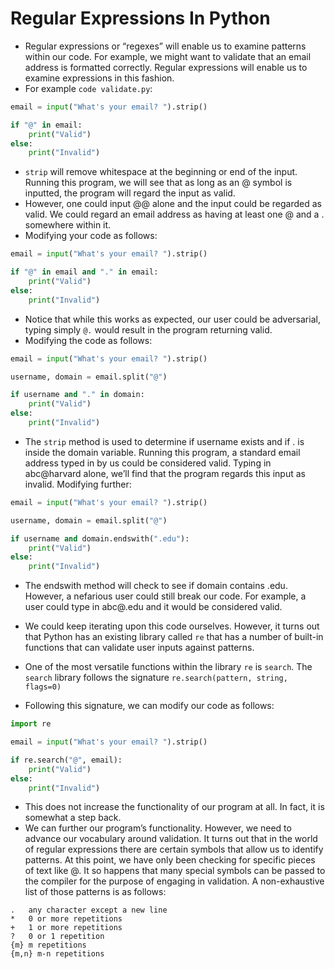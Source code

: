 # Regular Expressions In Python

- Regular expressions or “regexes” will enable us to examine patterns within our code. For example, we might want to validate that an email address is formatted correctly. Regular expressions will enable us to examine expressions in this fashion.
- For example `code validate.py`:

```Python
email = input("What's your email? ").strip()

if "@" in email:
    print("Valid")
else:
    print("Invalid")
```

- `strip` will remove whitespace at the beginning or end of the input. Running this program, we will see that as long as an @ symbol is inputted, the program will regard the input as valid.
- However, one could input @@ alone and the input could be regarded as valid. We could regard an email address as having at least one @ and a . somewhere within it.
- Modifying your code as follows:

```Python
email = input("What's your email? ").strip()

if "@" in email and "." in email:
    print("Valid")
else:
    print("Invalid")

```

- Notice that while this works as expected, our user could be adversarial, typing simply `@.` would result in the program returning valid.
- Modifying the code as follows:

```Python
email = input("What's your email? ").strip()

username, domain = email.split("@")

if username and "." in domain:
    print("Valid")
else:
    print("Invalid")
```

- The `strip` method is used to determine if username exists and if . is inside the domain variable. Running this program, a standard email address typed in by us could be considered valid. Typing in abc@harvard alone, we’ll find that the program regards this input as invalid.
  Modifying further:

```Python
email = input("What's your email? ").strip()

username, domain = email.split("@")

if username and domain.endswith(".edu"):
    print("Valid")
else:
    print("Invalid")

```

- The endswith method will check to see if domain contains .edu. However, a nefarious user could still break our code. For example, a user could type in abc@.edu and it would be considered valid.

- We could keep iterating upon this code ourselves. However, it turns out that Python has an existing library called `re` that has a number of built-in functions that can validate user inputs against patterns.
- One of the most versatile functions within the library `re` is `search`. The `search` library follows the signature `re.search(pattern, string, flags=0)`
- Following this signature, we can modify our code as follows:

```Python
import re

email = input("What's your email? ").strip()

if re.search("@", email):
    print("Valid")
else:
    print("Invalid")
```

- This does not increase the functionality of our program at all. In fact, it is somewhat a step back.
- We can further our program’s functionality. However, we need to advance our vocabulary around validation. It turns out that in the world of regular expressions there are certain symbols that allow us to identify patterns. At this point, we have only been checking for specific pieces of text like @. It so happens that many special symbols can be passed to the compiler for the purpose of engaging in validation. A non-exhaustive list of those patterns is as follows:

```
.   any character except a new line
*   0 or more repetitions
+   1 or more repetitions
?   0 or 1 repetition
{m} m repetitions
{m,n} m-n repetitions
```
